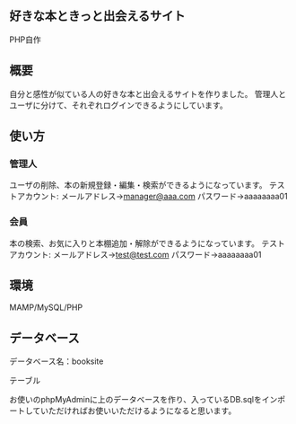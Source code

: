 ## 好きな本ときっと出会えるサイト
PHP自作

## 概要
自分と感性が似ている人の好きな本と出会えるサイトを作りました。
管理人とユーザに分けて、それぞれログインできるようにしています。

## 使い方
### 管理人
ユーザの削除、本の新規登録・編集・検索ができるようになっています。
テストアカウント:
メールアドレス→manager@aaa.com
パスワード→aaaaaaaa01

### 会員
本の検索、お気に入りと本棚追加・解除ができるようになっています。
テストアカウント:
メールアドレス→test@test.com
パスワード→aaaaaaaa01

## 環境
MAMP/MySQL/PHP

## データベース
データベース名：booksite

テーブル

お使いのphpMyAdminに上のデータベースを作り、入っているDB.sqlをインポートしていただければお使いいただけるようになると思います。
